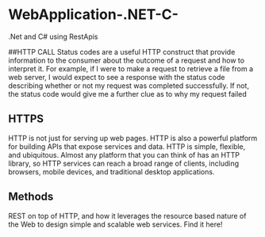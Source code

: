 # WebApplication-.NET-C-
.Net and C# using RestApis

##HTTP CALL 
Status codes are a useful HTTP construct that provide information to the consumer about the outcome of a request and how to interpret it. 
For example, if I were to make a request to retrieve a file from a web server, I would expect to see a response with the status code describing whether or not my request was completed successfully.
If not, the status code would give me a further clue as to why my request failed

## HTTPS
HTTP is not just for serving up web pages. HTTP is also a powerful platform for building APIs that expose services and data. HTTP is simple, flexible, and ubiquitous. Almost any platform that you can think of has an HTTP library, so HTTP services can reach a broad range of clients, including browsers, mobile devices, and traditional desktop applications.

## Methods 

REST on top of HTTP, and how it leverages the resource based nature of the Web to design simple and scalable web services. Find it here!
